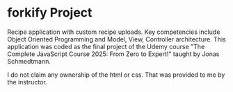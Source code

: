 # forkify Project

Recipe application with custom recipe uploads. Key competencies include Object Oriented Programming and Model, View, Controller architecture. This application was coded as the final project of the Udemy course "The Complete JavaScript Course 2025: From Zero to Expert!" taught by Jonas Schmedtmann.

I do not claim any ownership of the html or css. That was provided to me by the instructor.
